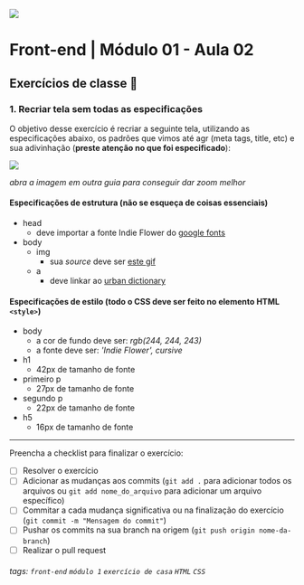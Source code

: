 ![](https://i.imgur.com/xG74tOh.png)

# Front-end | Módulo 01 - Aula 02

## Exercícios de classe 🏫

### 1. Recriar tela sem todas as especificações

O objetivo desse exercício é recriar a seguinte tela, utilizando as especificações abaixo, os padrões que vimos até agr (meta tags, title, etc) e sua adivinhação (**preste atenção no que foi especificado**):

![](https://i.imgur.com/oamf3HM.png)

*abra a imagem em outra guia para conseguir dar zoom melhor*

#### Especificações de estrutura (não se esqueça de coisas essenciais)
- head
    - deve importar a fonte Indie Flower do [google fonts](https://fonts.google.com/)
- body
    - img
        - sua *source* deve ser [este gif](https://media.giphy.com/media/nbO7qutaGijOLCCgPQ/source.gif)
    - a
        - deve linkar ao [urban dictionary](https://www.urbandictionary.com/define.php?term=Moon%20Child)

#### Especificações de estilo (todo o CSS deve ser feito no elemento HTML `<style>`)
- body
    - a cor de fundo deve ser: *rgb(244, 244, 243)*
    - a fonte deve ser: *'Indie Flower', cursive*
- h1
    - 42px de tamanho de fonte
- primeiro p
    - 27px de tamanho de fonte
- segundo p
    - 22px de tamanho de fonte
- h5
    - 16px de tamanho de fonte

---

Preencha a checklist para finalizar o exercício:

- [ ] Resolver o exercício
- [ ] Adicionar as mudanças aos commits (`git add .` para adicionar todos os arquivos ou `git add nome_do_arquivo` para adicionar um arquivo específico)
- [ ] Commitar a cada mudança significativa ou na finalização do exercício (`git commit -m "Mensagem do commit"`)
- [ ] Pushar os commits na sua branch na origem (`git push origin nome-da-branch`)
- [ ] Realizar o pull request

###### tags: `front-end` `módulo 1` `exercício de casa` `HTML` `CSS`
